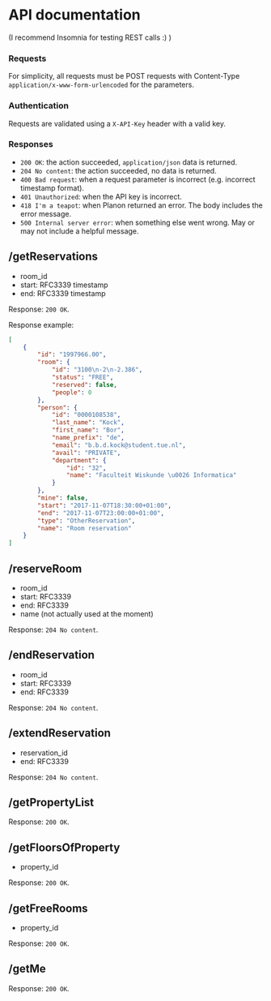 # API documentation

(I recommend Insomnia for testing REST calls :) )

### Requests
For simplicity, all requests must be POST requests with Content-Type `application/x-www-form-urlencoded` for the parameters.

### Authentication
Requests are validated using a `X-API-Key` header with a valid key.

### Responses
* `200 OK`: the action succeeded, `application/json` data is returned.
* `204 No content`: the action succeeded, no data is returned.
* `400 Bad request`: when a request parameter is incorrect (e.g. incorrect timestamp format).
* `401 Unauthorized`: when the API key is incorrect.
* `418 I'm a teapot`: when Planon returned an error. The body includes the error message.
* `500 Internal server error`: when something else went wrong. May or may not include a helpful message.

## /getReservations

* room_id
* start: RFC3339 timestamp
* end: RFC3339 timestamp

Response: `200 OK`.

Response example:
```json
[
    {
        "id": "1997966.00",
        "room": {
            "id": "3100\n-2\n-2.386",
            "status": "FREE",
            "reserved": false,
            "people": 0
        },
        "person": {
            "id": "0000108538",
            "last_name": "Kock",
            "first_name": "Bor",
            "name_prefix": "de",
            "email": "b.b.d.kock@student.tue.nl",
            "avail": "PRIVATE",
            "department": {
                "id": "32",
                "name": "Faculteit Wiskunde \u0026 Informatica"
            }
        },
        "mine": false,
        "start": "2017-11-07T18:30:00+01:00",
        "end": "2017-11-07T23:00:00+01:00",
        "type": "OtherReservation",
        "name": "Room reservation"
    }
]
```

## /reserveRoom

* room_id
* start: RFC3339
* end: RFC3339
* name (not actually used at the moment)

Response: `204 No content`.

## /endReservation

* room_id
* start: RFC3339
* end: RFC3339

Response: `204 No content`.

## /extendReservation

* reservation_id
* end: RFC3339

Response: `204 No content`.

## /getPropertyList

Response: `200 OK`.

## /getFloorsOfProperty

* property_id

Response: `200 OK`.

## /getFreeRooms

* property_id

Response: `200 OK`.

## /getMe

Response: `200 OK`.
